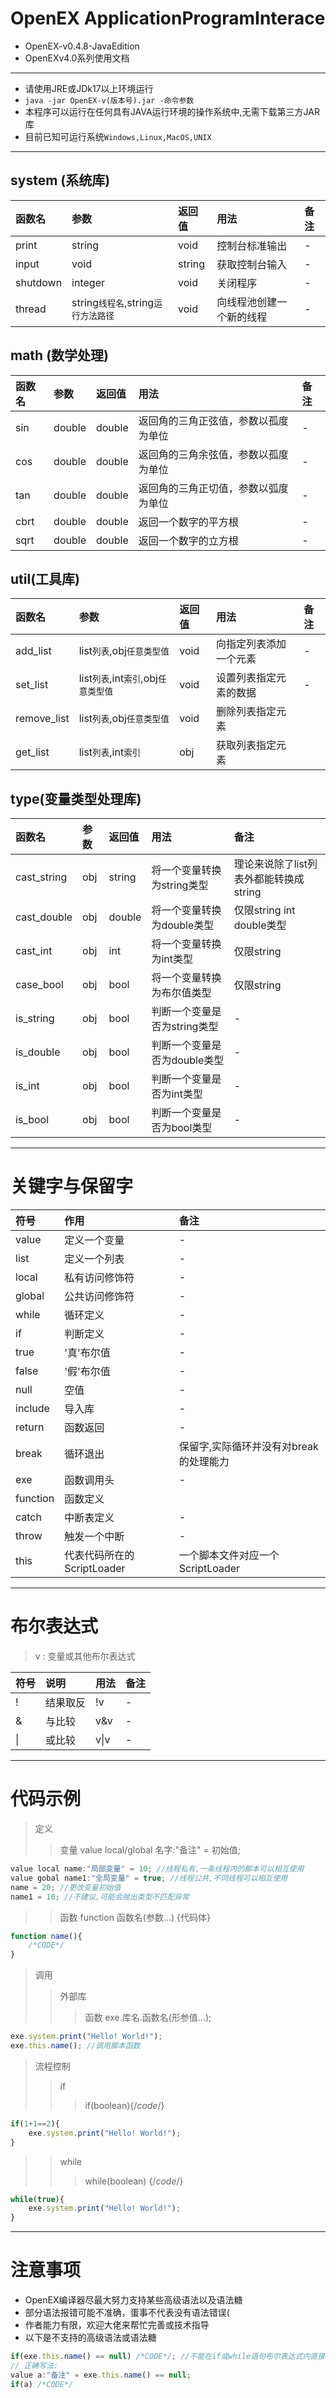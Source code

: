 # OpenEX ApplicationProgramInterace
* OpenEX-v0.4.8-JavaEdition
* OpenEXv4.0系列使用文档

<hr>

* 请使用JRE或JDk17以上环境运行
* <code>java -jar OpenEX-v(版本号).jar -命令参数</code>
* 本程序可以运行在任何具有JAVA运行环境的操作系统中,无需下载第三方JAR库
* 目前已知可运行系统<code>Windows,Linux,MacOS,UNIX</code>

<hr>

## system (系统库)
|函数名|参数|返回值|用法|备注|
|:---|:---|:---|:---|:---|
|print|string|void|控制台标准输出|-|
|input|void|string|获取控制台输入|-|
|shutdown|integer|void|关闭程序|-|
|thread|string<code>线程名</code>,string<code>运行方法路径</code>|void|向线程池创建一个新的线程|-|

## math (数学处理)
|函数名|参数|返回值|用法|备注|
|:---|:---|:---|:---|:---|
|sin|double|double|返回角的三角正弦值，参数以孤度为单位|-|
|cos|double|double|返回角的三角余弦值，参数以孤度为单位|-|
|tan|double|double|返回角的三角正切值，参数以弧度为单位|-|
|cbrt|double|double|返回一个数字的平方根|-|
|sqrt|double|double|返回一个数字的立方根|-|

## util(工具库)
|函数名|参数|返回值|用法|备注|
|:---|:---|:---|:---|:---|
|add_list|list<code>列表</code>,obj<code>任意类型值</code>|void|向指定列表添加一个元素|-|
|set_list|list<code>列表</code>,int<code>索引</code>,obj<code>任意类型值</code>|void|设置列表指定元素的数据|-|
|remove_list|list<code>列表</code>,obj<code>任意类型值</code>|void|删除列表指定元素|
|get_list|list<code>列表</code>,int<code>索引</code>|obj|获取列表指定元素|

## type(变量类型处理库)
|函数名|参数|返回值|用法|备注|
|:---|:---|:---|:---|:---|
|cast_string|obj|string|将一个变量转换为string类型|理论来说除了list列表外都能转换成string|
|cast_double|obj|double|将一个变量转换为double类型|仅限string int double类型|
|cast_int|obj|int|将一个变量转换为int类型|仅限string|
|case_bool|obj|bool|将一个变量转换为布尔值类型|仅限string|
|is_string|obj|bool|判断一个变量是否为string类型|-|
|is_double|obj|bool|判断一个变量是否为double类型|-|
|is_int|obj|bool|判断一个变量是否为int类型|-|
|is_bool|obj|bool|判断一个变量是否为bool类型|-|

<hr>

# 关键字与保留字
|符号|作用|备注|
|:---|:---|:---|
|value|定义一个变量|-|
|list|定义一个列表|-|
|local|私有访问修饰符|-|
|global|公共访问修饰符|-|
|while|循环定义|-|
|if|判断定义|-|
|true|'真'布尔值|-|
|false|'假'布尔值|-|
|null|空值|-|
|include|导入库|-|
|return|函数返回|-|
|break|循环退出|保留字,实际循环并没有对break的处理能力|
|exe|函数调用头|-|
|function|函数定义|
|catch|中断表定义|-|
|throw|触发一个中断|-|
|this|代表代码所在的ScriptLoader|一个脚本文件对应一个ScriptLoader|

<hr>

# 布尔表达式
> v : 变量或其他布尔表达式

|符号|说明|用法|备注|
|:---|:---|:---|:---|
|!|结果取反|!v|-|
|&|与比较|v&v|-|
|\||或比较|v\|v|-|

<hr>

# 代码示例

> 定义
>> 变量 value local/global 名字:"备注" = 初始值;
``` js
value local name:"局部变量" = 10; //线程私有,一条线程内的脚本可以相互使用
value gobal name1:"全局变量" = true; //线程公共,不同线程可以相互使用
name = 20; //更改变量初始值
name1 = 10; //不建议,可能会抛出类型不匹配异常
```

>> 函数 function 函数名(参数...) {代码体}
```js
function name(){
    /*CODE*/
}
```

> 调用
>> 外部库
>>> 函数 exe.库名.函数名(形参值...);
```js
exe.system.print("Hello! World!");
exe.this.name(); //调用脚本函数
```

> 流程控制
>> if 
>>> if(boolean){/*code*/} 
```js
if(1+1==2){
    exe.system.print("Hello! World!");
}
```
>> while
>>> while(boolean) {/*code*/}
```js
while(true){
    exe.system.print("Hello! World!");
}
```

<hr>

# 注意事项
* OpenEX编译器尽最大努力支持某些高级语法以及语法糖
* 部分语法报错可能不准确，蛋事不代表没有语法错误(
* 作者能力有限，欢迎大佬来帮忙完善或技术指导
* 以下是不支持的高级语法或语法糖
```js
if(exe.this.name() == null) /*CODE*/; //不能在if或while语句布尔表达式内直接引用函数
// 正确写法:
value a:"备注" = exe.this.name() == null;
if(a) /*CODE*/
```



